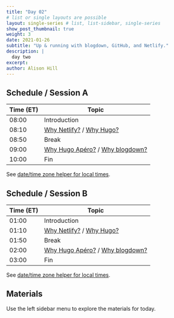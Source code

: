 ```yaml
---
title: "Day 02"
# list or single layouts are possible
layout: single-series # list, list-sidebar, single-series
show_post_thumbnail: true
weight: 3
date: 2021-01-26
subtitle: "Up & running with blogdown, GitHub, and Netlify."
description: |
  day two
excerpt: 
author: Alison Hill
---
```


## Schedule / Session A

| Time (ET) | Topic                         |
|-----------|-------------------------------|
| 08:00     | Introduction                  |
| 08:10     | [Why Netlify?](05-netlify/) / [Why Hugo?](06-hugo/) |
| 08:50     | Break                         |
| 09:00     | [Why Hugo Apéro?](07-apero) / [Why blogdown?](08-blogdown)           |
| 10:00     | Fin                           |

See [date/time zone helper for local times](https://www.timeanddate.com/worldclock/fixedtime.html?iso=20210125T080000&p1=25).

## Schedule / Session B

| Time (ET) | Topic                         |
|-----------|-------------------------------|
| 01:00     | Introduction                  |
| 01:10     | [Why Netlify?](05-netlify/) / [Why Hugo?](06-hugo/) |
| 01:50     | Break                         |
| 02:00     | [Why Hugo Apéro?](07-apero) / [Why blogdown?](08-blogdown)           |
| 03:00     | Fin                           |

See [date/time zone helper for local times](https://www.timeanddate.com/worldclock/fixedtime.html?iso=20210125T130000&p1=25).

## Materials

Use the left sidebar menu to explore the materials for today.
